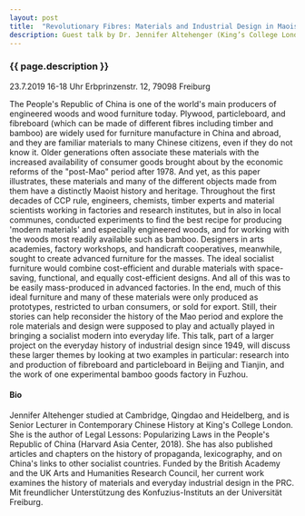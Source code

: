 ```yaml
---
layout: post
title:  "Revolutionary Fibres: Materials and Industrial Design in Maoist China"
description: Guest talk by Dr. Jennifer Altehenger (King’s College London)
---
```


<h3>{{ page.description }}</h3>

23.7.2019 16-18 Uhr Erbprinzenstr. 12, 79098 Freiburg

The People's Republic of China is one of the world's main producers of engineered woods and wood furniture today. Plywood, particleboard, and fibreboard (which can be made of different fibres including timber and bamboo) are widely used for furniture manufacture in China and abroad, and they are familiar materials to many Chinese citizens, even if they do not know it. Older generations often associate these materials with the increased availability of consumer goods brought about by the economic reforms of the "post-Mao" period after 1978. And yet, as this paper illustrates, these materials and many of the different objects made from them have a distinctly Maoist history and heritage. Throughout the first decades of CCP rule, engineers, chemists, timber experts and material scientists working in factories and research institutes, but in also in local communes, conducted experiments to find the best recipe for producing 'modern materials' and especially engineered woods, and for working with the woods most readily available such as bamboo. Designers in arts academies, factory workshops, and handicraft cooperatives, meanwhile, sought to create advanced furniture for the masses. The ideal socialist furniture would combine cost-efficient and durable materials with space-saving, functional, and equally cost-efficient designs. And all of this was to be easily mass-produced in advanced factories. In the end, much of this ideal furniture and many of these materials were only produced as prototypes, restricted to urban consumers, or sold for export. Still, their stories can help reconsider the history of the Mao period and explore the role materials and design were supposed to play and actually played in bringing a socialist modern into everyday life. This talk, part of a larger project on the everyday history of industrial design since 1949, will discuss these larger themes by looking at two examples in particular: research into and production of fibreboard and particleboard in Beijing and Tianjin, and the work of one experimental bamboo goods factory in Fuzhou.


#### Bio

Jennifer Altehenger studied at Cambridge, Qingdao and Heidelberg, and is Senior Lecturer in Contemporary Chinese History at King's College London. She is the author of Legal Lessons: Popularizing Laws in the People's Republic of China (Harvard Asia Center, 2018). She has also published articles and chapters on the history of propaganda, lexicography, and on China's links to other socialist countries. Funded by the British Academy and the UK Arts and Humanities Research Council, her current work examines the history of materials and everyday industrial design in the PRC.
Mit freundlicher Unterstützung des Konfuzius-Instituts an der Universität Freiburg.
